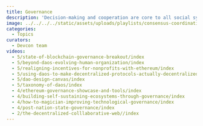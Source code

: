 ```yaml
---
title: Governance
description: 'Decision-making and cooperation are core to all social systems. How can decentralization empower people to coordinate, manage common resources and make positive-sum decisions together? DAOs, Voting, Game Theory, Mechanism Design, PoS, PoW, decentralized governance,...'
image: ../../../../static/assets/uploads/playlists/consensus-coordination.png
categories:
  - Topics
curators:
  - Devcon team
videos:
  - 5/state-of-blockchain-governance-breakout/index
  - 5/beyond-daos-evolving-human-organization/index
  - 5/realigning-incentives-for-nonprofits-with-ethereum/index
  - 5/using-daos-to-make-decentralized-protocols-actually-decentralized/index
  - 5/dao-design-canvas/index
  - 5/taxonomy-of-daos/index
  - 4/ethereum-governance-showcase-and-tools/index
  - 4/building-self-sustaining-ecosystems-through-governance/index
  - 4/how-to-magician-improving-technological-governance/index
  - 4/post-nation-state-governance/index
  - 2/the-decentralized-colllaborative-web//index
---
```

